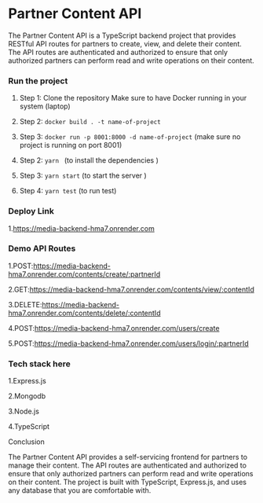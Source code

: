 # Partner Content API

The Partner Content API is a TypeScript backend project that provides RESTful API routes for partners to create, view, and delete their content. The API routes are authenticated and authorized to ensure that only authorized partners can perform read and write operations on their content.

### Run the project

1. Step 1: Clone the repository
   Make sure to have Docker running in your system (laptop)
2. Step 2: `docker build . -t name-of-project`
3. Step 3: `docker run -p 8001:8000 -d name-of-project`
   (make sure no project is running on port 8001)

4. Step 2: `yarn ` (to install the dependencies )
5. Step 3: `yarn start` (to start the server )
6. Step 4: `yarn test` (to run test)

### Deploy Link

1.https://media-backend-hma7.onrender.com

### Demo API Routes

1.POST:https://media-backend-hma7.onrender.com/contents/create/:partnerId

2.GET:https://media-backend-hma7.onrender.com/contents/view/:contentId

3.DELETE:https://media-backend-hma7.onrender.com/contents/delete/:contentId

4.POST:https://media-backend-hma7.onrender.com/users/create

5.POST:https://media-backend-hma7.onrender.com/users/login/:partnerId

### Tech stack here

1.Express.js

2.Mongodb

3.Node.js

4.TypeScript

Conclusion

The Partner Content API provides a self-servicing frontend for partners to manage their content. The API routes are authenticated and authorized to ensure that only authorized partners can perform read and write operations on their content. The project is built with TypeScript, Express.js, and uses any database that you are comfortable with.
